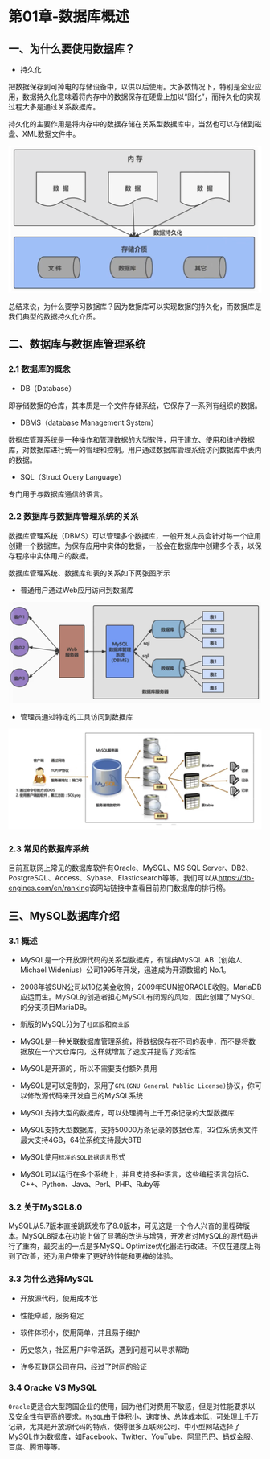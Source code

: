 # 第01章-数据库概述

## 一、为什么要使用数据库？

- 持久化

把数据保存到可掉电的存储设备中，以供以后使用。大多数情况下，特别是企业应用，数据持久化意味着将内存中的数据保存在硬盘上加以“固化”，而持久化的实现过程大多是通过关系数据库。

持久化的主要作用是将内存中的数据存储在关系型数据库中，当然也可以存储到磁盘、XML数据文件中。

![01](../img/01-01.png)

总结来说，为什么要学习数据库？因为数据库可以实现数据的持久化，而数据库是我们典型的数据持久化介质。

## 二、数据库与数据库管理系统

### 2.1 数据库的概念

- DB（Database）

即存储数据的仓库，其本质是一个文件存储系统，它保存了一系列有组织的数据。

- DBMS（database Management System）

数据库管理系统是一种操作和管理数据的大型软件，用于建立、使用和维护数据库，对数据库进行统一的管理和控制。用户通过数据库管理系统访问数据库中表内的数据。

- SQL（Struct Query Language）

专门用于与数据库通信的语言。

### 2.2 数据库与数据库管理系统的关系

数据库管理系统（DBMS）可以管理多个数据库，一般开发人员会针对每一个应用创建一个数据库。为保存应用中实体的数据，一般会在数据库中创建多个表，以保存程序中实体用户的数据。

数据库管理系统、数据库和表的关系如下两张图所示

- 普通用户通过Web应用访问到数据库

![01-02](../img/01-02.png)

- 管理员通过特定的工具访问到数据库

![01-03](../img/01-03.png)

### 2.3 常见的数据库系统

目前互联网上常见的数据库软件有Oracle、MySQL、MS SQL Server、DB2、PostgreSQL、Access、Sybase、Elasticsearch等等。我们可以从<https://db-engines.com/en/ranking>该网站链接中查看目前热门数据库的排行榜。

## 三、MySQL数据库介绍

### 3.1 概述

- MySQL是一个开放源代码的关系型数据库，有瑞典MySQL AB（创始人 Michael Widenius）公司1995年开发，迅速成为开源数据的 No.1。

- 2008年被SUN公司以10亿美金收购，2009年SUN被ORACLE收购。MariaDB应运而生。MySQL的创造者担心MySQL有闭源的风险，因此创建了MySQL的分支项目MariaDB。

- 新版的MySQL分为了`社区版`和`商业版`

- MySQL是一种关联数据库管理系统，将数据保存在不同的表中，而不是将数据放在一个大仓库内，这样就增加了速度并提高了灵活性

- MySQL是开源的，所以不需要支付额外费用

- MySQL是可以定制的，采用了`GPL(GNU General Public License)`协议，你可以修改源代码来开发自己的MySQL系统

- MySQL支持大型的数据库，可以处理拥有上千万条记录的大型数据库

- MySQL支持大型数据库，支持50000万条记录的数据仓库，32位系统表文件最大支持4GB，64位系统支持最大8TB

- MySQL使用`标准的SQL数据语言`形式

- MySQL可以运行在多个系统上，并且支持多种语言，这些编程语言包括C、C++、Python、Java、Perl、PHP、Ruby等

### 3.2 关于MySQL8.0

MySQL从5.7版本直接跳跃发布了8.0版本，可见这是一个令人兴奋的里程碑版本。MySQL8版本在功能上做了显著的改进与增强，开发者对MySQL的源代码进行了重构，最突出的一点是多MySQL Optimize优化器进行改进。不仅在速度上得到了改善，还为用户带来了更好的性能和更棒的体验。

### 3.3 为什么选择MySQL

- 开放源代码，使用成本低

- 性能卓越，服务稳定

- 软件体积小，使用简单，并且易于维护

- 历史悠久，社区用户非常活跃，遇到问题可以寻求帮助

- 许多互联网公司在用，经过了时间的验证

### 3.4 Oracke VS MySQL

`Oracle`更适合大型跨国企业的使用，因为他们对费用不敏感，但是对性能要求以及安全性有更高的要求。`MySQL`由于体积小、速度快、总体成本低，可处理上千万记录，尤其是开放源代码的特点，使得很多互联网公司、中小型网站选择了MySQL作为数据库，如Facebook、Twitter、YouTube、阿里巴巴、蚂蚁金服、百度、腾讯等等。
